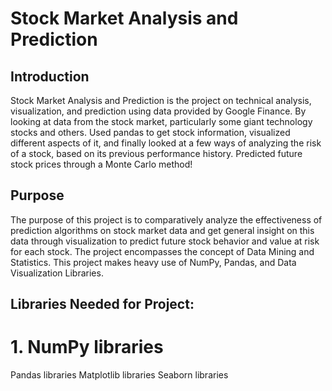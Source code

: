 # Stock Market Analysis and Prediction
## Introduction
Stock Market Analysis and Prediction is the project on technical analysis, visualization, and prediction using data provided by Google Finance. By looking at data from the stock market, particularly some giant technology stocks and others. Used pandas to get stock information, visualized different aspects of it, and finally looked at a few ways of analyzing the risk of a stock, based on its previous performance history. Predicted future stock prices through a Monte Carlo method!

## Purpose
The purpose of this project is to comparatively analyze the effectiveness of prediction algorithms on stock market data and get general insight on this data through visualization to predict future stock behavior and value at risk for each stock. The project encompasses the concept of Data Mining and Statistics. This project makes heavy use of NumPy, Pandas, and Data Visualization Libraries.


## Libraries Needed for Project:
# 1. NumPy libraries
Pandas libraries
Matplotlib libraries
Seaborn libraries
